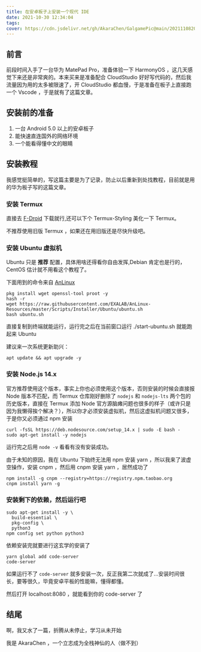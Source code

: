 ```yaml
---
title: 在安卓板子上安装一个现代 IDE
date: 2021-10-30 12:34:04
tags:
cover: https://cdn.jsdelivr.net/gh/AkaraChen/GalgamePic@main/20211108202000.png
---
```


## 前言

前段时间入手了一台华为 MatePad Pro，准备体验一下 HarmonyOS ，这几天感觉下来还是非常爽的。本来买来是准备配合 CloudStudio 好好写代码的，然后我流量因为用的太多被限速了，开 CloudStudio 都血慢，于是准备在板子上直接跑一个 Vscode ，于是就有了这篇文章。

## 安装前的准备

1. 一台 Android 5.0 以上的安卓板子
2. 能快速直连国外的网络环境
3. 一个能看得懂中文的眼睛

## 安装教程

我感觉挺简单的，写这篇主要是为了记录，防止以后重新到处找教程，目前就是用的华为板子写的这篇文章。

### 安装 Termux

直接去 [F-Droid](https://search.f-droid.org/?q=termux&lang=zh_Hans) 下载就行,还可以下个 Termux-Styling 美化一下 Termux。

不推荐使用旧版 Termux ，如果还在用旧版还是尽快升级吧。

### 安装 Ubuntu 虚拟机

Ubuntu 只是 **推荐** 配置，具体用啥还得看你自由发挥,Debian 肯定也是行的，CentOS 估计就不用看这个教程了。

下面用到的命令来自 [AnLinux](https://f-droid.org/zh_Hans/packages/exa.lnx.a/)

```plain
pkg install wget openssl-tool proot -y 
hash -r 
wget https://raw.githubusercontent.com/EXALAB/AnLinux-Resources/master/Scripts/Installer/Ubuntu/ubuntu.sh 
bash ubuntu.sh 
```

直接复制到终端就能运行，运行完之后在当前窗口运行 ./start-ubuntu.sh 就能跑起来 Ubuntu

建议来一次系统更新助兴：

```plain
apt update && apt upgrade -y
```

### 安装 Node.js 14.x

官方推荐使用这个版本，事实上你也必须使用这个版本，否则安装的时候会直接报 Node 版本不匹配，而 Termux 仓库刚好删除了 `nodejs` 和 `nodejs-lts` 两个包的历史版本，直接在 Termux 添加 Node 官方源脑瘫问题也很多的样子（或许只是因为我懒得挨个解决？），所以你才必须安装虚拟机，然后这虚拟机问题又很多，于是你又必须通过 npm 安装

```plain
curl -fsSL https://deb.nodesource.com/setup_14.x | sudo -E bash -
sudo apt-get install -y nodejs
```

运行完之后用 `node -v` 看看有没有安装成功。

由于未知的原因，我在 Ubuntu 下始终无法用 npm 安装 yarn ，所以我来了波虚空操作，安装 cnpm ，然后用 cnpm 安装 yarn ，居然成功了

```plain
npm install -g cnpm --registry=https://registry.npm.taobao.org
cnpm install yarn -g
```

### 安装剩下的依赖，然后运行吧

```plain
sudo apt-get install -y \
  build-essential \
  pkg-config \
  python3
npm config set python python3
```

依赖安装完就要进行这玄学的安装了

```plain
yarn global add code-server
code-server
```

如果运行不了 `code-server` 就多安装一次，反正我第二次就成了...安装时间很长，要等很久，毕竟安卓平板的性能嘛，懂得都懂。

然后打开 localhost:8080 ，就能看到你的 code-server 了

## 结尾

啊，我又水了一篇，折腾从未停止，学习从未开始

我是 AkaraChen ，一个立志成为全栈神仙的人（做不到）